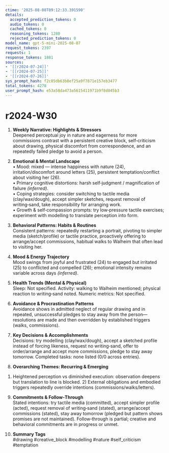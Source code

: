 ```yaml
---
ctime: '2025-08-08T09:12:33.391590'
details:
  accepted_prediction_tokens: 0
  audio_tokens: 0
  cached_tokens: 0
  reasoning_tokens: 1280
  rejected_prediction_tokens: 0
model_name: gpt-5-mini-2025-08-07
request_tokens: 2397
requests: 1
response_tokens: 1881
sources:
- '[[r2024-07-24]]'
- '[[r2024-07-25]]'
- '[[r2024-07-26]]'
sys_prompt_hash: f2c85db63b8ef25a9f7871e157eb3477
total_tokens: 4278
user_prompt_hash: e53a58da473a5615411971b9f8d845b3
---
```

# r2024-W30

1. **Weekly Narrative: Highlights & Stressors**  
Deepened perceptual joy in nature and eagerness for more commissions contrast with a persistent creative block, self‑criticism about drawing, physical discomfort from correspondence, and an repeatedly failed pledge to avoid a person.

2. **Emotional & Mental Landscape**  
• Mood: mixed — intense happiness with nature (24), irritation/discomfort around letters (25), persistent temptation/conflict about visiting her (26).  
• Primary cognitive distortions: harsh self‑judgment / magnification of failure *(inferred)*.  
• Coping strategies: consider switching to tactile media (clay/wax/dough), accept simpler sketches, request removal of writing‑sand, take responsibility for arranging work.  
• Growth & self‑compassion prompts: try low‑pressure tactile exercises; experiment with modelling to translate perception into form.

3. **Behavioral Patterns: Habits & Routines**  
Consistent patterns: repeatedly restarting a portrait, pivoting to simpler media (sketch/profile) or tactile practice, proactively offering to arrange/accept commissions, habitual walks to Walheim that often lead to visiting her.

4. **Mood & Energy Trajectory**  
Mood swings from joyful and frustrated (24) to engaged but irritated (25) to conflicted and compelled (26); emotional intensity remains variable across days *(inferred)*.

5. **Health Trends (Mental & Physical)**  
Sleep: Not specified. Activity: walking to Walheim mentioned; physical reaction to writing‑sand noted. Numeric metrics: Not specified.

6. **Avoidance & Procrastination Patterns**  
Avoidance shows in admitted neglect of regular drawing and in repeated, unsuccessful pledges to stay away from the person—resolutions are made and then overridden by established triggers (walks, commissions).

7. **Key Decisions & Accomplishments**  
Decisions: try modelling (clay/wax/dough), accept a sketched profile instead of forcing likeness, request no writing‑sand, offer to order/arrange and accept more commissions, pledge to stay away tomorrow. Completed tasks: none listed (0/0 across entries).

8. **Overarching Themes: Recurring & Emerging**  
1) Heightened perception vs diminished execution: observation deepens but translation to line is blocked. 2) External obligations and embodied triggers repeatedly override intentions (commissions/walks/letters).

9. **Commitments & Follow‑Through**  
Stated intentions: try tactile media (committed), accept simpler profile (acted), request removal of writing‑sand (stated), arrange/accept commissions (stated), stay away tomorrow (pledged but pattern shows promises are not maintained). Follow‑through is partial; creative and behavioral commitments are in progress or unmet.

10. **Summary Tags**  
#drawing #creative_block #modelling #nature #self_criticism #temptation